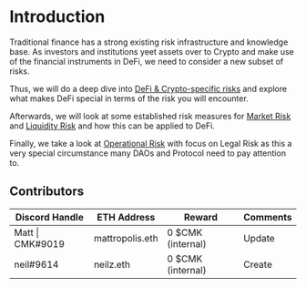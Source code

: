 # Introduction

Traditional finance has a strong existing risk infrastructure and knowledge base. As investors and institutions yeet assets over to Crypto and make use of the financial instruments in DeFi, we need to consider a new subset of risks.

Thus, we will do a deep dive into [DeFi & Crypto-specific risks](broken-reference) and explore what makes DeFi special in terms of the risk you will encounter.

Afterwards, we will look at some established risk measures for [Market Risk](broken-reference) and [Liquidity Risk](broken-reference) and how this can be applied to DeFi.

Finally, we take a look at [Operational Risk](broken-reference) with focus on Legal Risk as this a very special circumstance many DAOs and Protocol need to pay attention to.

## Contributors

| Discord Handle   | ETH Address     | Reward            | Comments |
| ---------------- | --------------- | ----------------- | -------- |
| Matt \| CMK#9019 | mattropolis.eth | 0 $CMK (internal) | Update   |
| neil#9614        | neilz.eth       | 0 $CMK (internal) | Create   |
